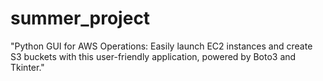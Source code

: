 # summer_project
"Python GUI for AWS Operations: Easily launch EC2 instances and create S3 buckets with this user-friendly application, powered by Boto3 and Tkinter."
